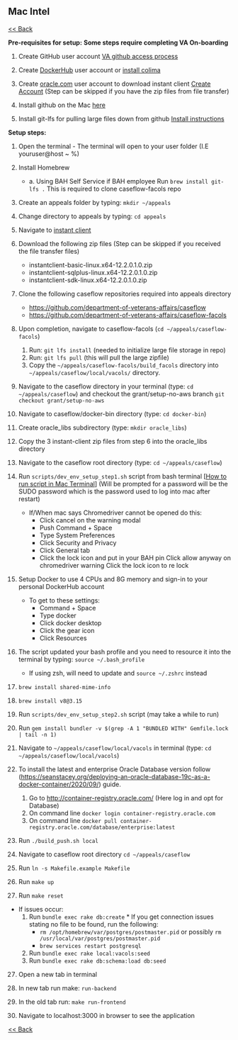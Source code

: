 ## Mac Intel  ##################################################

[<< Back](README.md)

**Pre-requisites for setup:**
**Some steps require completing VA On-boarding**

1. Create GitHub user account [VA github access process](https://department-of-veterans-affairs.github.io/github-handbook/guides/onboarding/getting-access)

2. Create [DockerHub](https://hub.docker.com/signup) user account or [install colima](https://github.com/abiosoft/colima#installation)

3. Create [oracle.com](http://oracle.com/) user account to download instant client [Create Account](https://profile.oracle.com/myprofile/account/create-account.jspx) (Step can be skipped if you have the zip files from file transfer)

4. Install github on the Mac [here](https://desktop.github.com/)

5. Install git-lfs for pulling large files down from github [Install instructions](https://git-lfs.github.com/)

**Setup steps:**

1. Open the terminal - The terminal will open to your user folder (I.E youruser@host ~ %)
2. Install Homebrew
    * a. Using BAH Self Service if BAH employee Run ```brew install git-lfs .``` This is required to clone caseflow-facols repo

3. Create an appeals folder by typing: `mkdir ~/appeals`

4. Change directory to appeals by typing: `cd appeals`

5. Navigate to [instant client](https://www.oracle.com/database/technologies/instant-client/linux-x86-64-downloads.html)

6. Download the following zip files (Step can be skipped if you received the file transfer files)
    * instantclient-basic-linux.x64-12.2.0.1.0.zip
    * instantclient-sqlplus-linux.x64-12.2.0.1.0.zip
    * instantclient-sdk-linux.x64-12.2.0.1.0.zip

7. Clone the following caseflow repositories required into appeals directory
    * https://github.com/department-of-veterans-affairs/caseflow
    * https://github.com/department-of-veterans-affairs/caseflow-facols

8. Upon completion, navigate to caseflow-facols (`cd ~/appeals/caseflow-facols`)
    1. Run: `git lfs install` (needed to initialize large file storage in repo)
    2. Run: `git lfs pull` (this will pull the large zipfile)
    3. Copy the `~/appeals/caseflow-facols/build_facols` directory into `~/appeals/caseflow/local/vacols/` directory.

9. Navigate to the caseflow directory in your terminal (type: `cd ~/appeals/caseflow`) and checkout the grant/setup-no-aws branch `git checkout grant/setup-no-aws`

10. Navigate to caseflow/docker-bin directory (type: `cd docker-bin`)

11. Create oracle_libs subdirectory (type: `mkdir oracle_libs`)

12. Copy the 3 instant-client zip files from step 6 into the oracle_libs directory

13. Navigate to the caseflow root directory (type: `cd ~/appeals/caseflow`)

14. Run `scripts/dev_env_setup_step1.sh` script from bash terminal [[How to run script in Mac Terminal](https://apple.stackexchange.com/questions/235128/how-do-i-run-a-sh-or-command-file-in-terminal)] (Will be prompted for a password will be the SUDO password which is the password used to log into mac after restart)
    * If/When mac says Chromedriver cannot be opened do this:
        * Click cancel on the warning modal
        * Push Command + Space
        * Type System Preferences
        * Click Security and Privacy
        * Click General tab
        * Click the lock icon and put in your BAH pin Click allow anyway on chromedriver warning Click the lock icon to re lock

15. Setup Docker to use 4 CPUs and 8G memory and sign-in to your personal DockerHub account
    * To get to these settings:
        * Command + Space
        * Type docker
        * Click docker desktop
        * Click the gear icon
        * Click Resources

16. The script updated your bash profile and you need to resource it into the terminal by typing: `source ~/.bash_profile`
    * If using zsh, will need to update and `source ~/.zshrc` instead

17. `brew install shared-mime-info`

18. `brew install v8@3.15`

19. Run `scripts/dev_env_setup_step2.sh` script (may take a while to run)

20. Run `gem install bundler -v $(grep -A 1 "BUNDLED WITH" Gemfile.lock | tail -n 1)`

21. Navigate to `~/appeals/caseflow/local/vacols` in terminal (type: `cd ~/appeals/caseflow/local/vacols`)

22. To install the latest and enterprise Oracle Database version follow (https://seanstacey.org/deploying-an-oracle-database-19c-as-a-docker-container/2020/09/) guide.
    1. Go to http://container-registry.oracle.com/ (Here log in and opt for Database)
    2. On command line `docker login container-registry.oracle.com`
    3. On command line `docker pull container-registry.oracle.com/database/enterprise:latest`

23. Run `./build_push.sh local`

24. Navigate to caseflow root directory `cd ~/appeals/caseflow`

25. Run `ln -s Makefile.example Makefile`

26. Run `make up`

27. Run `make reset`
   * If issues occur:
      1.  Run `bundle exec rake db:create`
         * If you get connection issues stating no file to be found, run the following:
            * `rm /opt/homebrew/var/postgres/postmaster.pid` or possibly `rm /usr/local/var/postgres/postmaster.pid`
            * `brew services restart postgresql`
      2. Run `bundle exec rake local:vacols:seed`
      3. Run `bundle exec rake db:schema:load db:seed`

27. Open a new tab in terminal

28. In new tab run make: ```run-backend```

29. In the old tab run: ```make run-frontend```

30. Navigate to localhost:3000 in browser to see the application

[<< Back](README.md)
